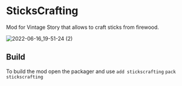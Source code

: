 # SticksCrafting

Mod for Vintage Story that allows to craft sticks from firewood.

![2022-06-16_19-51-24 (2)](https://user-images.githubusercontent.com/28735690/174135828-b2c03f11-0a75-4ed1-b166-8cd67fc8cd14.png)

## Build

To build the mod open the packager and use 
`add stickscrafting`
`pack stickscrafting`
